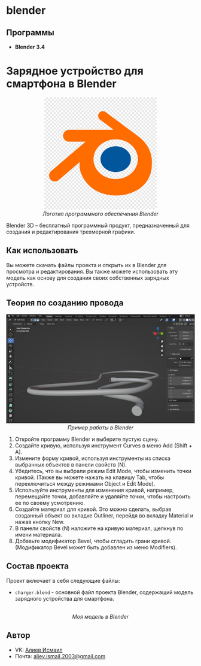 # blender
## Программы
- **Blender 3.4**
# Зарядное устройство для смартфона в Blender

<p align="center">
<img src="logo.png" width="300" height="300" alt=""><br>
<i>Логотип программного обеспечения Blender</i>
</p>  

Blender 3D – бесплатный программный продукт, предназначенный для создания и редактирования трехмерной графики.

## Как использовать

Вы можете скачать файлы проекта и открыть их в Blender для просмотра и редактирования. Вы также можете использовать эту модель как основу для создания своих собственных зарядных устройств.

## Теория по созданию провода

<p align="center">
<img src="curves.png" alt=""><br>
<i>Пример работы в Blender</i>
</p>  

1. Откройте программу Blender и выберите пустую сцену.
2. Создайте кривую, используя инструмент Curves в меню Add (Shift + A).
3. Измените форму кривой, используя инструменты из списка выбранных объектов в панели свойств (N).
4. Убедитесь, что вы выбрали режим Edit Mode, чтобы изменить точки кривой. (Также вы можете нажать на клавишу Tab, чтобы переключиться между режимами Object и Edit Mode).
5. Используйте инструменты для изменения кривой, например, перемещайте точки, добавляйте и удаляйте точки, чтобы настроить ее по своему усмотрению.
6. Создайте материал для кривой. Это можно сделать, выбрав созданный объект во вкладке Outliner, перейдя во вкладку Material и нажав кнопку New.
7. В панели свойств (N) наложите на кривую материал, щелкнув по имени материала.
8. Добавьте модификатор Bevel, чтобы сгладить грани кривой. (Модификатор Bevel может быть добавлен из меню Modifiers).

## Состав проекта

Проект включает в себя следующие файлы:

- `charger.blend` - основной файл проекта Blender, содержащий модель зарядного устройства для смартфона.

<p align="center">
<img src="usb.png" alt=""><br>
<i>Моя модель в Blender</i>
</p>  

## Автор

* VK: <a href="https://vk.com/ismail2003">Алиев Исмаил</a>
* Почта: aliev.ismail.2003@gmail.com
